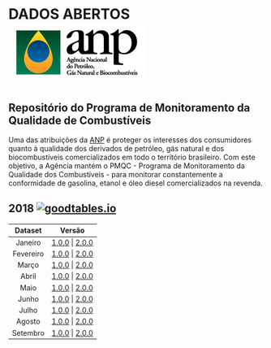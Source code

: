 # **DADOS ABERTOS** ![logo ANP](./imgs/logoANP_h.jpg) 
## Repositório do Programa de Monitoramento da Qualidade de Combustíveis

Uma das atribuições da [ANP](http://www.anp.gov.br/) é proteger os interesses dos consumidores quanto à qualidade dos derivados de petróleo, gás natural e dos biocombustíveis comercializados em todo o território brasileiro. Com este objetivo, a Agência mantém o PMQC - Programa de Monitoramento da Qualidade dos Combustíveis - para monitorar constantemente a conformidade de gasolina, etanol e óleo diesel comercializados na revenda.

## 2018 [![goodtables.io](https://goodtables.io/badge/github/anp-qualidade/dados-abertos-pmqc.svg)](https://goodtables.io/github/anp-qualidade/dados-abertos-pmqc)

|  Dataset  |                            Versão                            |
| :-------: | :----------------------------------------------------------: |
|  Janeiro  | [1.0.0](http://www.anp.gov.br/images/dadosabertos/PMQC/PMQC_01_2018.csv) \| [2.0.0](https://github.com/anp-qualidade/dados-abertos-pmqc/blob/master/data/2.0.0/200_PMQC_01_2018.csv) |
| Fevereiro | [1.0.0](http://www.anp.gov.br/images/dadosabertos/PMQC/PMQC_02_2018.csv) \| [2.0.0](https://github.com/anp-qualidade/dados-abertos-pmqc/blob/master/data/2.0.0/200_PMQC_02_2018.csv) |
|   Março   | [1.0.0](http://www.anp.gov.br/images/dadosabertos/PMQC/PMQC_03_2018.csv) \| [2.0.0](https://github.com/anp-qualidade/dados-abertos-pmqc/blob/master/data/2.0.0/200_PMQC_03_2018.csv) |
|   Abril   | [1.0.0](http://www.anp.gov.br/images/dadosabertos/PMQC/PMQC_04_2018.csv) \| [2.0.0](https://github.com/anp-qualidade/dados-abertos-pmqc/blob/master/data/2.0.0/200_PMQC_04_2018.csv) |
|   Maio    | [1.0.0](http://www.anp.gov.br/images/dadosabertos/PMQC/PMQC_05_2018.csv) \| [2.0.0](https://github.com/anp-qualidade/dados-abertos-pmqc/blob/master/data/2.0.0/200_PMQC_05_2018.csv) |
|   Junho   | [1.0.0](http://www.anp.gov.br/images/dadosabertos/PMQC/PMQC_06_2018.csv) \| [2.0.0](https://github.com/anp-qualidade/dados-abertos-pmqc/blob/master/data/2.0.0/200_PMQC_06_2018.csv) |
|   Julho   | [1.0.0](http://www.anp.gov.br/images/dadosabertos/PMQC/PMQC_07_2018.csv) \| [2.0.0](https://github.com/anp-qualidade/dados-abertos-pmqc/blob/master/data/2.0.0/200_PMQC_07_2018.csv) |
|  Agosto   | [1.0.0](http://www.anp.gov.br/images/dadosabertos/PMQC/PMQC_08_2018.csv) \| [2.0.0](https://github.com/anp-qualidade/dados-abertos-pmqc/blob/master/data/2.0.0/200_PMQC_08_2018.csv) |
| Setembro  | [1.0.0](http://www.anp.gov.br/images/dadosabertos/PMQC/PMQC_09_2018.csv) \| [2.0.0](https://github.com/anp-qualidade/dados-abertos-pmqc/blob/master/data/2.0.0/200_PMQC_09_2018.csv) |

